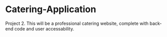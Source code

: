 # Catering-Application
Project 2. This will be a professional catering website, complete with back-end code and user accessability.

